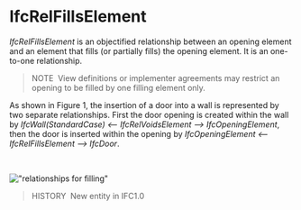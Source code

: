 IfcRelFillsElement
==================

_IfcRelFillsElement_ is an objectified relationship between an opening element and an element that fills (or partially fills) the opening element. It is an one-to-one relationship.

> NOTE&nbsp; View definitions or implementer agreements may restrict an opening to be filled by one filling element only.

As shown in Figure 1, the insertion of a door into a wall is represented by two separate relationships. First the door opening is created within the wall by _IfcWall(StandardCase) &lt;-- IfcRelVoidsElement --&gt; IfcOpeningElement_, then the door is inserted within the opening by _IfcOpeningElement &lt;-- IfcRelFillsElement --&gt; IfcDoor_.

&nbsp;

!["relationships for filling"](../../../../../../figures/ifcrelfillselements-fig1.png "Figure 1 &mdash; Relationships for element filling")

> HISTORY&nbsp; New entity in IFC1.0
